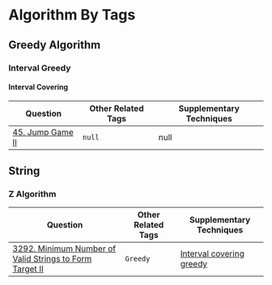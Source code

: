 # Algorithm By Tags

## Greedy Algorithm
### Interval Greedy
#### Interval Covering
| Question                                  | Other Related Tags         |    Supplementary Techniques   |  
|-------------------------------------------|----------------------|------------------|
| [45. Jump Game II](https://leetcode.com/problems/jump-game-ii/description/)  | `null`    |  null |

## String
### Z Algorithm
| Question                                  | Other Related Tags         |    Supplementary Techniques   |  
|-------------------------------------------|----------------------|------------------|
| [3292. Minimum Number of Valid Strings to Form Target II](https://leetcode.com/problems/minimum-number-of-valid-strings-to-form-target-ii/description/)  | `Greedy`    | [Interval covering greedy](#interval-covering)  |
